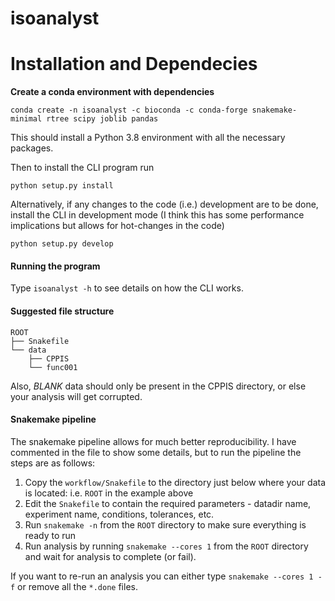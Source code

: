 # isoanalyst

# Installation and Dependecies

**Create a conda environment with dependencies**

`conda create -n isoanalyst -c bioconda -c conda-forge snakemake-minimal rtree scipy joblib pandas`

This should install a Python 3.8 environment with all the necessary packages.

Then to install the CLI program run

`python setup.py install`

Alternatively, if any changes to the code (i.e.) development are to be done, install the CLI in development mode (I think this has some performance implications but allows for hot-changes in the code)

`python setup.py develop`

#### Running the program

Type `isoanalyst -h` to see details on how the CLI works.

#### Suggested file structure

```
ROOT
├── Snakefile
└── data
    ├── CPPIS
    └── func001
```

Also, _BLANK_ data should only be present in the CPPIS directory, or else your analysis will get corrupted.

#### Snakemake pipeline

The snakemake pipeline allows for much better reproducibility. I have commented in the file to show some details, but to run the pipeline the steps are as follows:

1. Copy the `workflow/Snakefile` to the directory just below where your data is located: i.e. `ROOT` in the example above
2. Edit the `Snakefile` to contain the required parameters - datadir name, experiment name, conditions, tolerances, etc.
3. Run `snakemake -n` from the `ROOT` directory to make sure everything is ready to run
4. Run analysis by running `snakemake --cores 1` from the `ROOT` directory and wait for analysis to complete (or fail).

If you want to re-run an analysis you can either type `snakemake --cores 1 -f` or remove all the `*.done` files.
